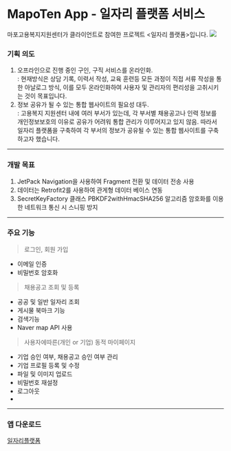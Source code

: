 
# MapoTen App - 일자리 플랫폼 서비스
마포고용복지지원센터가 클라이언트로 참여한 프로젝트 <일자리 플랫폼>입니다.
<image src="https://user-images.githubusercontent.com/38373150/137691396-432e572e-975f-4e45-9599-60d4c1aa0fe7.gif" />



### 기획 의도
1. 오프라인으로 진행 중인 구인, 구직 서비스를 온라인화.  
  : 현재방식은 상담 기록, 이력서 작성, 교육 훈련등 모든 과정이 직접 서류 작성을 통한
    아날로그 방식, 이를 모두 온라인화하여 사용자 및 관리자의 편리성을 고취시키는 것이 목표입니다.
2. 정보 공유가 될 수 있는 통합 웹사이트의 필요성 대두.  
: 고용복지 지원센터 내에 여러 부서가 있는데, 각 부서별 채용공고나 인력 정보를 개인정보보호의 이유로 
	공유가 어려워 통합 관리가 이루어지고 있지 않음. 
   따라서 일자리 플랫폼을 구축하여 각 부서의 정보가 공유될 수 있는 통합 웹사이트를 구축하고자 했습니다.
   
---
### 개발 목표
1. JetPack Navigation을 사용하여 Fragment 전환 및 데이터 전송 사용
2. 데이터는 Retrofit2를 사용하여 관게형 데이터 베이스 연동
3. SecretKeyFactory 클래스 PBKDF2withHmacSHA256 알고리즘 암호화를 이용한 네트워크 통신 시 스니핑 방지
---
### 주요 기능
> 로그인, 회원 가입
- 이메일 인증
- 비밀번호 암호화

> 채용공고 조회 및 등록
- 공공 및 일반 일자리 조회
- 게시물 북마크 기능
- 검색기능
- Naver map API 사용

> 사용자에따른(개인 or 기업) 동적 마이페이지
- 기업 승인 여부, 채용공고 승인 여부 관리
- 기업 프로필 등록 및 수정
- 파일 및 이미지 업로드
- 비밀번호 재설정
- 로그아웃 
- 
--- 

### 앱 다운로드
[일자리플랫폼](https://drive.google.com/file/d/1A8wu7O69e_6yKgdE-SKEmTy4HR0w-kfp/view?usp=sharing)

